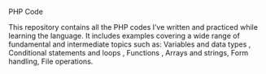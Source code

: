 PHP Code 

This repository contains all the PHP codes I’ve written and practiced while learning the language. It includes examples covering a wide range of fundamental and intermediate topics such as:  Variables
and data types , Conditional statements and loops , Functions , Arrays and strings, Form handling, File operations.
